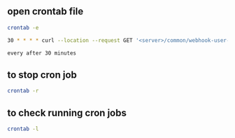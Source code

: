 ## open crontab file

```sh
crontab -e
```

```sh
30 * * * * curl --location --request GET '<server>/common/webhook-user-cache-update'

every after 30 minutes
```

## to stop cron job

```sh
crontab -r
```

## to check running cron jobs

```sh
crontab -l
```
